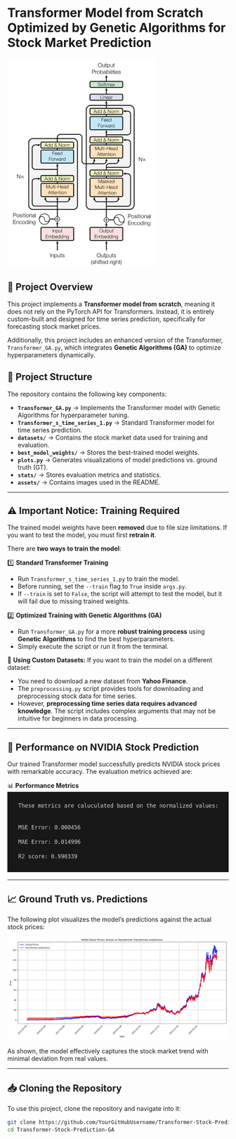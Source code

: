 # Transformer Model from Scratch Optimized by Genetic Algorithms for Stock Market Prediction

![Transformer Structure](assets/transformer_structure.png)

## 📌 Project Overview

This project implements a **Transformer model from scratch**, meaning it does not rely on the PyTorch API for Transformers. Instead, it is entirely custom-built and designed for time series prediction, specifically for forecasting stock market prices.

Additionally, this project includes an enhanced version of the Transformer, `Transformer_GA.py`, which integrates **Genetic Algorithms (GA)** to optimize hyperparameters dynamically.

## 📂 Project Structure

The repository contains the following key components:

- **`Transformer_GA.py`** → Implements the Transformer model with Genetic Algorithms for hyperparameter tuning.
- **`Transformer_s_time_series_1.py`** → Standard Transformer model for time series prediction.
- **`datasets/`** → Contains the stock market data used for training and evaluation.
- **`best_model_weights/`** → Stores the best-trained model weights.
- **`plots.py`** → Generates visualizations of model predictions vs. ground truth (GT).
- **`stats/`** → Stores evaluation metrics and statistics.
- **`assets/`** → Contains images used in the README.

---

## ⚠️ **Important Notice: Training Required**
The trained model weights have been **removed** due to file size limitations. If you want to test the model, you must first **retrain it**.

There are **two ways to train the model**:

1️⃣ **Standard Transformer Training** 
- Run `Transformer_s_time_series_1.py` to train the model. 
- Before running, set the `--train` flag to `True` inside `args.py`. 
- If `--train` is set to `False`, the script will attempt to test the model, but it will fail due to missing trained weights.

2️⃣ **Optimized Training with Genetic Algorithms (GA)** 
- Run `Transformer_GA.py` for a more **robust training process** using **Genetic Algorithms** to find the best hyperparameters. 
- Simply execute the script or run it from the terminal.

🚨 **Using Custom Datasets:** 
If you want to train the model on a different dataset: 
- You need to download a new dataset from **Yahoo Finance**. 
- The `preprocessing.py` script provides tools for downloading and preprocessing stock data for time series. 
- However, **preprocessing time series data requires advanced knowledge**. The script includes complex arguments that may not be intuitive for beginners in data processing.

---

## 🚀 **Performance on NVIDIA Stock Prediction**

Our trained Transformer model successfully predicts NVIDIA stock prices with remarkable accuracy. The evaluation metrics achieved are:

📊 **Performance Metrics**
![Performance Results](assets/performance_results.png)

---

## 📈 **Ground Truth vs. Predictions**
The following plot visualizes the model’s predictions against the actual stock prices:

![GT vs Predictions](assets/transformer__GTs_vs_Preds.png)

As shown, the model effectively captures the stock market trend with minimal deviation from real values.

---

## 📥 **Cloning the Repository**
To use this project, clone the repository and navigate into it:

```bash
git clone https://github.com/YourGitHubUsername/Transformer-Stock-Prediction-GA.git
cd Transformer-Stock-Prediction-GA


